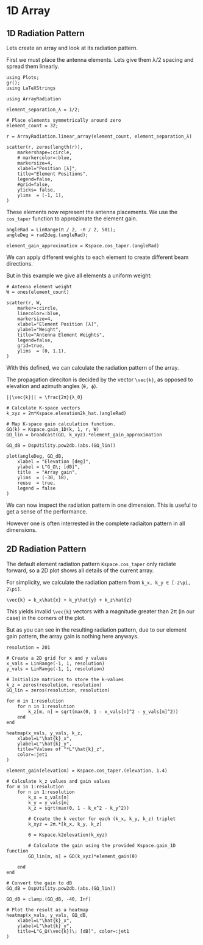 # 1D Array

## 1D Radiation Pattern

Lets create an array and look at its radiation pattern.

First we must place the antenna elements. Lets give them λ/2 spacing and spread them linearly.

``` @example StaticArray
using Plots;
gr();
using LaTeXStrings

using ArrayRadiation

element_separation_λ = 1/2;

# Place elements symmetrically around zero
element_count = 32;

r = ArrayRadiation.linear_array(element_count, element_separation_λ)

scatter(r, zeros(length(r)), 
    markershape=:circle, 
    # markercolor=:blue, 
    markersize=4, 
    xlabel="Position [λ]", 
    title="Element Positions", 
    legend=false, 
    #grid=false,
    yticks= false,
    ylims  = (-1, 1),
)
```

These elements now represent the antenna placements.
We use the `cos_taper` function to approzimate the element gain.

``` @example StaticArray
angleRad = LinRange(π / 2, -π / 2, 501);
angleDeg = rad2deg.(angleRad);

element_gain_approximation = Kspace.cos_taper.(angleRad)
```

We can apply different weights to each element to create different beam directions.

But in this example we give all elements a uniform weight:

``` @example StaticArray
# Antenna element weight
W = ones(element_count)

scatter(r, W, 
    marker=:circle, 
    linecolor=:blue, 
    markersize=4, 
    xlabel="Element Position [λ]", 
    ylabel="Weight", 
    title="Antenna Element Weights", 
    legend=false, 
    grid=true,
    ylims  = (0, 1.1),
)
```

With this defined, we can calculate the radiation pattern of the array.

The propagation direciton is decided by the vector ``\vec{k}``, as opposed to elevation and azimuth angles (``θ, ϕ``).

``||\vec{k}|| = \frac{2π}{λ_0}``

``` @example StaticArray
# Calculate K-space vectors
k_xyz = 2π*Kspace.elevation2k_hat.(angleRad)

# Map K-space gain calculation function.
GΩ(k) = Kspace.gain_1D(k, 1, r, W)
GΩ_lin = broadcast(GΩ, k_xyz).*element_gain_approximation

GΩ_dB = DspUtility.pow2db.(abs.(GΩ_lin))

plot(angleDeg, GΩ_dB,
    xlabel = "Elevation [deg]",
    ylabel = L"G_Ω\; [dB]",
    title  = "Array gain",
    ylims  = (-30, 18),
    reuse  = true,
    legend = false
)

```

We can now inspect the radiation pattern in one dimension. This is useful to get a sense of the performance.

However one is often interrested in the complete radiaiton pattern in all dimensions.

## 2D Radiation Pattern

The default element radiation pattern `Kspace.cos_taper` only radiate forward, so a 2D plot shows all details of the current array.

For simplicity, we calculate the radiation pattern from ``k_x, k_y ∈ [-2\pi, 2\pi]``.

``\vec{k} = k_x\hat{x} + k_y\hat{y} + k_z\hat{z}``

This yields invalid ``\vec{k}`` vectors with a magnitude greater than 2π (in our case) in the corners of the plot.

But as you can see in the resulting radiation pattern, due to our element gain pattern, the array gain is nothing here anyways.

``` @example StaticArray
resolution = 201

# Create a 2D grid for x and y values
x_vals = LinRange(-1, 1, resolution)
y_vals = LinRange(-1, 1, resolution)

# Initialize matrices to store the k-values
k_z = zeros(resolution, resolution)
GΩ_lin = zeros(resolution, resolution)

for m in 1:resolution
    for n in 1:resolution
        k_z[m, n] = sqrt(max(0, 1 - x_vals[n]^2 - y_vals[m]^2))
    end
end

heatmap(x_vals, y_vals, k_z, 
    xlabel=L"\hat{k}_x",
    ylabel=L"\hat{k}_y",
    title="Values of "*L"\hat{k}_z",
    color=:jet1
)
```

``` @example StaticArray
element_gain(elevation) = Kspace.cos_taper.(elevation, 1.4)

# Calculate k_z values and gain values
for m in 1:resolution
    for n in 1:resolution
        k_x = x_vals[n]
        k_y = y_vals[m]
        k_z = sqrt(max(0, 1 - k_x^2 - k_y^2))
        
        # Create the k vector for each (k_x, k_y, k_z) triplet
        k_xyz = 2π.*[k_x, k_y, k_z]

        θ = Kspace.k2elevation(k_xyz)
        
        # Calculate the gain using the provided Kspace.gain_1D function
        GΩ_lin[m, n] = GΩ(k_xyz)*element_gain(θ)
        
    end
end

# Convert the gain to dB
GΩ_dB = DspUtility.pow2db.(abs.(GΩ_lin))

GΩ_dB = clamp.(GΩ_dB, -40, Inf)

# Plot the result as a heatmap
heatmap(x_vals, y_vals, GΩ_dB, 
    xlabel=L"\hat{k}_x", 
    ylabel=L"\hat{k}_y", 
    title=L"G_Ω(\vec{k})\; [dB]", color=:jet1
)
```
